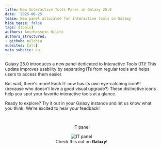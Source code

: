 ```yaml
---
title: New Interactive Tools Panel in Galaxy 25.0
date: '2025-06-25'
tease: New panel allocated for interactive tools on Galaxy
hide_tease: false
tags: [tools]
authors: Amirhossein Nilchi
authors_structured:
- github: nilchia
subsites: [all]
main_subsite: eu
---
```


Galaxy 25.0 introduces a new panel dedicated to Interactive Tools (IT)! This update improves usability by separating ITs from regular tools and helps users to access them easier.

But wait, there's more! Each IT now has its own eye-catching icon!!! (because who doesn't love a good visual upgrade?) These distinctive icons help you spot your favorite interactive tools at a glance.

Ready to explore? Try it out in your Galaxy instance and let us know what you think. We're excited to hear your feedback!

<div align="center">

<br/>

IT panel

<img src="static/it_icon.gif" alt="IT panel"/>

<br/>
</div>


<div align="center">
Check this out on <strong>Galaxy</strong>!
</div>

